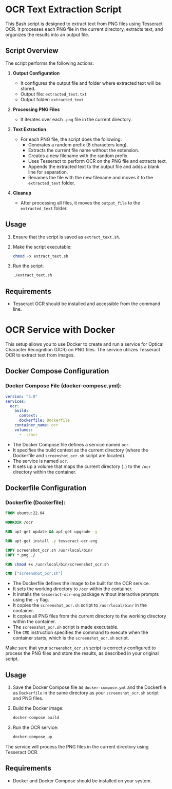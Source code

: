 # OCR Text Extraction Script

This Bash script is designed to extract text from PNG files using Tesseract OCR. It processes each PNG file in the current directory, extracts text, and organizes the results into an output file.

## Script Overview

The script performs the following actions:

1. **Output Configuration**
   - It configures the output file and folder where extracted text will be stored.
   - Output file: `extracted_text.txt`
   - Output folder: `extracted_text`

2. **Processing PNG Files**
   - It iterates over each `.png` file in the current directory.

3. **Text Extraction**
   - For each PNG file, the script does the following:
     - Generates a random prefix (8 characters long).
     - Extracts the current file name without the extension.
     - Creates a new filename with the random prefix.
     - Uses Tesseract to perform OCR on the PNG file and extracts text.
     - Appends the extracted text to the output file and adds a blank line for separation.
     - Renames the file with the new filename and moves it to the `extracted_text` folder.

4. **Cleanup**
   - After processing all files, it moves the `output_file` to the `extracted_text` folder.

## Usage

1. Ensure that the script is saved as `extract_text.sh`.

2. Make the script executable:
   ```bash
   chmod +x extract_text.sh
   ```

3. Run the script:
   ```bash
   ./extract_text.sh
   ```

## Requirements

- Tesseract OCR should be installed and accessible from the command line.


##
# OCR Service with Docker

This setup allows you to use Docker to create and run a service for Optical Character Recognition (OCR) on PNG files. The service utilizes Tesseract OCR to extract text from images.

## Docker Compose Configuration

### Docker Compose File (docker-compose.yml):

```yaml
version: "3.8"
services:
  ocr:
    build:
      context: .
      dockerfile: Dockerfile
    container_name: ocr
    volumes:
      - .:/ocr
```

- The Docker Compose file defines a service named `ocr`.
- It specifies the build context as the current directory (where the Dockerfile and `screenshot_ocr.sh` script are located).
- The service is named `ocr`.
- It sets up a volume that maps the current directory (`.`) to the `/ocr` directory within the container.

## Dockerfile Configuration

### Dockerfile (Dockerfile):

```Dockerfile
FROM ubuntu:22.04

WORKDIR /ocr

RUN apt-get update && apt-get upgrade -y

RUN apt-get install -y tesseract-ocr-eng

COPY screenshot_ocr.sh /usr/local/bin/
COPY *.png ./

RUN chmod +x /usr/local/bin/screenshot_ocr.sh

CMD ["screenshot_ocr.sh"]
```

- The Dockerfile defines the image to be built for the OCR service.
- It sets the working directory to `/ocr` within the container.
- It installs the `tesseract-ocr-eng` package without interactive prompts using the `-y` flag.
- It copies the `screenshot_ocr.sh` script to `/usr/local/bin/` in the container.
- It copies all PNG files from the current directory to the working directory within the container.
- The `screenshot_ocr.sh` script is made executable.
- The `CMD` instruction specifies the command to execute when the container starts, which is the `screenshot_ocr.sh` script.

Make sure that your `screenshot_ocr.sh` script is correctly configured to process the PNG files and store the results, as described in your original script.

## Usage

1. Save the Docker Compose file as `docker-compose.yml` and the Dockerfile as `Dockerfile` in the same directory as your `screenshot_ocr.sh` script and PNG files.

2. Build the Docker image:
   ```bash
   docker-compose build
   ```

3. Run the OCR service:
   ```bash
   docker-compose up
   ```

The service will process the PNG files in the current directory using Tesseract OCR.

## Requirements

- Docker and Docker Compose should be installed on your system.
